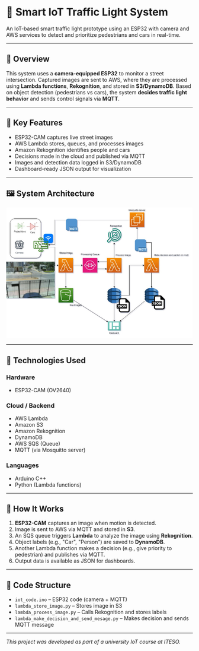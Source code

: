 # 🚦 Smart IoT Traffic Light System

An IoT-based smart traffic light prototype using an ESP32 with camera and AWS services to detect and prioritize pedestrians and cars in real-time.

---

## 📸 Overview

This system uses a **camera-equipped ESP32** to monitor a street intersection. Captured images are sent to AWS, where they are processed using **Lambda functions**, **Rekognition**, and stored in **S3/DynamoDB**. Based on object detection (pedestrians vs cars), the system **decides traffic light behavior** and sends control signals via **MQTT**.

---

## 🧠 Key Features

- ESP32-CAM captures live street images
- AWS Lambda stores, queues, and processes images
- Amazon Rekognition identifies people and cars
- Decisions made in the cloud and published via MQTT
- Images and detection data logged in S3/DynamoDB
- Dashboard-ready JSON output for visualization

---

## 🖼️ System Architecture

![CloudDiagram](cloud-diagram.jpg)

---

## 🔌 Technologies Used

### Hardware
- ESP32-CAM (OV2640)

### Cloud / Backend
- AWS Lambda
- Amazon S3
- Amazon Rekognition
- DynamoDB
- AWS SQS (Queue)
- MQTT (via Mosquitto server)

### Languages
- Arduino C++
- Python (Lambda functions)

---

## 🧪 How It Works

1. **ESP32-CAM** captures an image when motion is detected.
2. Image is sent to AWS via MQTT and stored in **S3**.
3. An SQS queue triggers **Lambda** to analyze the image using **Rekognition**.
4. Object labels (e.g., "Car", "Person") are saved to **DynamoDB**.
5. Another Lambda function makes a decision (e.g., give priority to pedestrian) and publishes via MQTT.
6. Output data is available as JSON for dashboards.

---

## 📁 Code Structure

- `iot_code.ino` – ESP32 code (camera + MQTT)
- `lambda_store_image.py` – Stores image in S3
- `lambda_process_image.py` – Calls Rekognition and stores labels
- `lambda_make_decision_and_send_mesage.py` – Makes decision and sends MQTT message

---

*This project was developed as part of a university IoT course at ITESO.*
